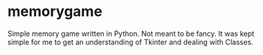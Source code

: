 memorygame
==========

Simple memory game written in Python. Not meant to be fancy. It was kept simple for me to get an understanding of Tkinter and dealing with Classes.

